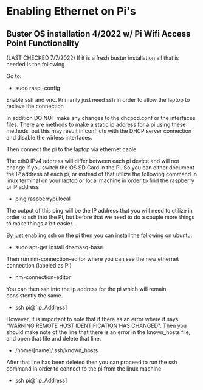 # Enabling Ethernet on Pi's

## Buster OS installation 4/2022 w/ Pi Wifi Access Point Functionality
(LAST CHECKED 7/7/2022)
If it is a fresh buster installation all that is needed is the following

Go to:
* sudo raspi-config

Enable ssh and vnc. Primarily just need ssh in order to allow 
the laptop to recieve the connection

In addition DO NOT make any changes to the dhcpcd.conf or the interfaces files. There are methods to make a static ip address for a pi using these methods, but this may result in conflicts with the DHCP server connection and disable the wirless interfaces.

Then connect the pi to the laptop via ethernet cable

The eth0 IPv4 address will differ between each pi device and will not change if you switch the OS SD Card in the Pi. So you can either document the IP address of each pi, or instead of that utilize the following command in linux terminal on your laptop or local machine in order to find the raspberry pi IP address

* ping raspberrypi.local

The output of this ping will be the IP address that you will need to utilize in order to ssh into the Pi, but before that we need to do a couple more things to make things a bit easier...

By just enabling ssh on the pi then you can install the following on ubuntu:
* sudo apt-get install dnsmasq-base

Then run nm-connection-editor where you can see the new ethernet connection (labeled as Pi)
* nm-connection-editor

You can then ssh into the ip address for the pi which will remain consistently the same.
* ssh pi@[ip_Address]

However, it is important to note that if there as an error where it says "WARNING REMOTE HOST IDENTIFICATION HAS CHANGED". Then you should
make note of the line that there is an error in the known_hosts file, and open that file and delete that line.
* /home/[name]/.ssh/known_hosts

After that line has been deleted then you can proceed to run the ssh command in order to connect to the pi from the linux machine
* ssh pi@[ip_Address]
